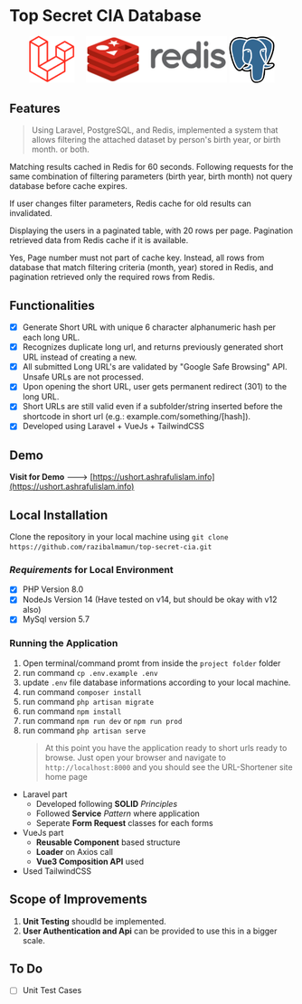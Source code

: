 # Top Secret CIA Database

<p align="center"><a href="https://laravel.com" target="_blank">
<img src="./github/laravel.svg" width="80"></a>&nbsp;&nbsp;&nbsp;&nbsp;
<a href="https://redis.io/" target="_blank" rel="noopener noreferrer"><img width="250" src="./github/redis.png" alt="Redis logo"></a>
<a href="https://www.postgresql.org/" target="_blank">
      <img alt="PostgreSQL" width="80" src="./github/postgresql.png">
    </a>
</p>

## Features

> Using Laravel, PostgreSQL, and Redis, implemented a system that allows filtering the attached dataset by person's birth year, or birth month. or both.

Matching results cached in Redis for 60 seconds. Following requests for the same combination of filtering parameters (birth year, birth month) not query database before cache expires. 

If user changes filter parameters, Redis cache for old results can invalidated.

Displaying the users in a paginated table, with 20 rows per page. Pagination retrieved data from Redis cache if it is available.

Yes, Page number must not part of cache key. Instead, all rows from database that match filtering criteria (month, year) stored in Redis, and pagination retrieved only the required rows from Redis.


## Functionalities

-   [x] Generate Short URL with unique 6 character alphanumeric hash per each long URL.
-   [x] Recognizes duplicate long url, and returns previously generated short URL instead of creating a new.
-   [x] All submitted Long URL's are validated by "Google Safe Browsing" API. Unsafe URLs are not processed.
-   [x] Upon opening the short URL, user gets permanent redirect (301) to the long URL.
-   [x] Short URLs are still valid even if a subfolder/string inserted before the shortcode in short url (e.g.: example.com/something/[hash]).
-   [x] Developed using Laravel + VueJs + TailwindCSS

## Demo

**Visit for Demo** ---> [https://ushort.ashrafulislam.info](https://ushort.ashrafulislam.info)

## Local Installation

Clone the repository in your local machine using `git clone https://github.com/razibalmamun/top-secret-cia.git`

### _Requirements_ for Local Environment

-   [x] PHP Version 8.0
-   [x] NodeJs Version 14 (Have tested on v14, but should be okay with v12 also)
-   [x] MySql version 5.7

### Running the Application

1.  Open terminal/command promt from inside the `project folder` folder
2.  run command `cp .env.example .env`
3.  update `.env` file database informations according to your local machine.
4.  run command `composer install`
5.  run command `php artisan migrate`
6.  run command `npm install`
7.  run command `npm run dev` or `npm run prod`
8.  run command `php artisan serve`
    > At this point you have the application ready to short urls
    > ready to browse. Just open your browser and navigate to
    > `http://localhost:8000` and you should see the URL-Shortener site home page

-   Laravel part
    -   Developed following **SOLID** _Principles_
    -   Followed **Service** _Pattern_ where application
    -   Seperate **Form Request** classes for each forms
-   VueJs part
    -   **Reusable Component** based structure
    -   **Loader** on Axios call
    -   **Vue3 Composition API** used
-   Used TailwindCSS

## Scope of Improvements

1. **Unit Testing** shoudld be implemented.
2. **User Authentication and Api** can be provided to use this in a bigger scale.

## To Do

-   [ ] Unit Test Cases
